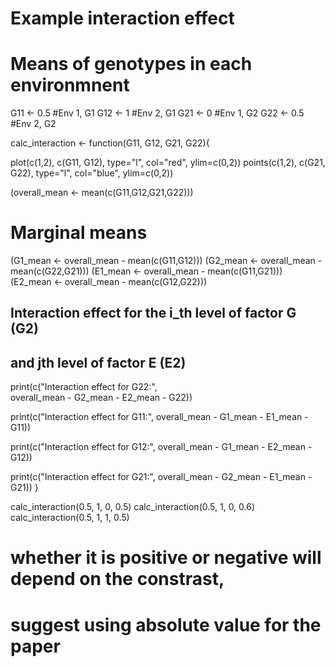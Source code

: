 # Example interaction effect

# Means of genotypes in each environmnent
G11 <- 0.5 #Env 1, G1
G12 <- 1   #Env 2, G1
G21 <- 0   #Env 1, G2
G22 <- 0.5 #Env 2, G2

calc_interaction <- function(G11, G12, G21, G22){
  
  plot(c(1,2), c(G11, G12), type="l", col="red", ylim=c(0,2))
  points(c(1,2), c(G21, G22), type="l", col="blue", ylim=c(0,2))
  
  
  (overall_mean <- mean(c(G11,G12,G21,G22)))
  
  # Marginal means
  (G1_mean <- overall_mean - mean(c(G11,G12)))
  (G2_mean <- overall_mean - mean(c(G22,G21)))
  (E1_mean <- overall_mean - mean(c(G11,G21)))
  (E2_mean <- overall_mean - mean(c(G12,G22)))
  
  ## Interaction effect for the i_th level of factor G (G2)
  ## and jth level of factor E (E2)
  print(c("Interaction effect for G22:",  
          overall_mean - G2_mean - E2_mean - G22))
  
  print(c("Interaction effect for G11:", 
          overall_mean - G1_mean - E1_mean - G11))
  
  print(c("Interaction effect for G12:",
          overall_mean - G1_mean - E2_mean - G12))
  
  print(c("Interaction effect for G21:", 
          overall_mean - G2_mean - E1_mean - G21))
}

calc_interaction(0.5, 1, 0, 0.5)
calc_interaction(0.5, 1, 0, 0.6)
calc_interaction(0.5, 1, 1, 0.5)

# whether it is positive or negative will depend on the constrast,
# suggest using absolute value for the paper
